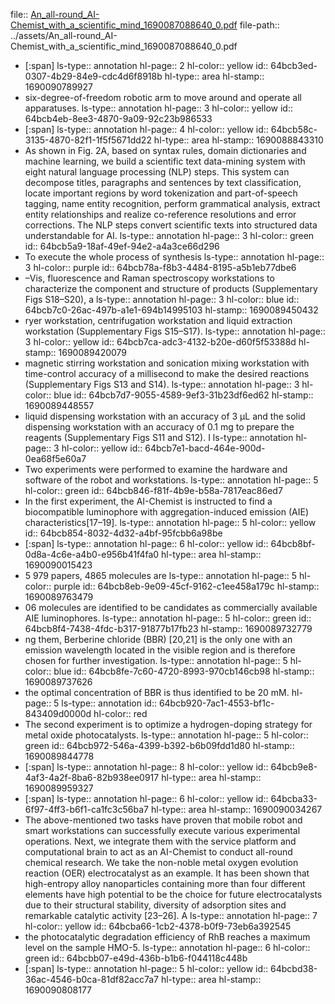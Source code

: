 file:: [An_all-round_AI-Chemist_with_a_scientific_mind_1690087088640_0.pdf](../assets/An_all-round_AI-Chemist_with_a_scientific_mind_1690087088640_0.pdf)
file-path:: ../assets/An_all-round_AI-Chemist_with_a_scientific_mind_1690087088640_0.pdf

- [:span]
  ls-type:: annotation
  hl-page:: 2
  hl-color:: yellow
  id:: 64bcb3ed-0307-4b29-84e9-cdc4d6f8918b
  hl-type:: area
  hl-stamp:: 1690090789927
- six-degree-of-freedom robotic arm to move around and operate all apparatuses.
  ls-type:: annotation
  hl-page:: 3
  hl-color:: yellow
  id:: 64bcb4eb-8ee3-4870-9a09-92c23b986533
- [:span]
  ls-type:: annotation
  hl-page:: 4
  hl-color:: yellow
  id:: 64bcb58c-3135-4870-82f1-1f5f5671dd22
  hl-type:: area
  hl-stamp:: 1690088843310
- As shown in Fig. 2A, based on syntax rules, domain dictionaries and machine learning, we build a scientific text data-mining system with eight natural language processing (NLP) steps. This system can decompose titles, paragraphs and sentences by text classification, locate important regions by word tokenization and part-of-speech tagging, name entity recognition, perform grammatical analysis, extract entity relationships and realize co-reference resolutions and error corrections. The NLP steps convert scientific texts into structured data understandable for AI.
  ls-type:: annotation
  hl-page:: 3
  hl-color:: green
  id:: 64bcb5a9-18af-49ef-94e2-a4a3ce66d296
- To execute the whole process of synthesis
  ls-type:: annotation
  hl-page:: 3
  hl-color:: purple
  id:: 64bcb78a-f8b3-4484-8195-a5b1eb77dbe6
- –Vis, fluorescence and Raman spectroscopy workstations to characterize the component and structure of products (Supplementary Figs S18–S20), a
  ls-type:: annotation
  hl-page:: 3
  hl-color:: blue
  id:: 64bcb7c0-26ac-497b-a1e1-694b14995103
  hl-stamp:: 1690089450432
- ryer workstation, centrifugation workstation and liquid extraction workstation (Supplementary Figs S15–S17). 
  ls-type:: annotation
  hl-page:: 3
  hl-color:: yellow
  id:: 64bcb7ca-adc3-4132-b20e-d60f5f53388d
  hl-stamp:: 1690089420079
- magnetic stirring workstation and sonication mixing workstation with time-control accuracy of a millisecond to make the desired reactions (Supplementary Figs S13 and S14). 
  ls-type:: annotation
  hl-page:: 3
  hl-color:: blue
  id:: 64bcb7d7-9055-4589-9ef3-31b23df6ed62
  hl-stamp:: 1690089448557
- liquid dispensing workstation with an accuracy of 3 μL and the solid dispensing workstation with an accuracy of 0.1 mg to prepare the reagents (Supplementary Figs S11 and S12). I
  ls-type:: annotation
  hl-page:: 3
  hl-color:: yellow
  id:: 64bcb7e1-bacd-464e-900d-0ea68f5e60a7
- Two experiments were performed to examine the hardware and software of the robot and workstations. 
  ls-type:: annotation
  hl-page:: 5
  hl-color:: green
  id:: 64bcb846-f81f-4b9e-b58a-7817eac86ed7
- In the first experiment, the AI-Chemist is instructed to find a biocompatible luminophore with aggregation-induced emission (AIE) characteristics[17–19]. 
  ls-type:: annotation
  hl-page:: 5
  hl-color:: yellow
  id:: 64bcb854-8032-4d32-a4bf-95fcbb6a98be
- [:span]
  ls-type:: annotation
  hl-page:: 6
  hl-color:: yellow
  id:: 64bcb8bf-0d8a-4c6e-a4b0-e956b41f4fa0
  hl-type:: area
  hl-stamp:: 1690090015423
- 5 979 papers, 4865 molecules are
  ls-type:: annotation
  hl-page:: 5
  hl-color:: purple
  id:: 64bcb8eb-9e09-45cf-9162-c1ee458a179c
  hl-stamp:: 1690089763479
- 06 molecules are identified to be candidates as commercially available AIE luminophores.
  ls-type:: annotation
  hl-page:: 5
  hl-color:: green
  id:: 64bcb8f4-7438-4fdc-b317-91877b17fb23
  hl-stamp:: 1690089732779
- ng them, Berberine chloride (BBR) [20,21] is the only one with an emission wavelength located in the visible region and is therefore chosen for further investigation. 
  ls-type:: annotation
  hl-page:: 5
  hl-color:: blue
  id:: 64bcb8fe-7c60-4720-8993-970cb146cb98
  hl-stamp:: 1690089737626
- the optimal concentration of BBR is thus identified to be 20 mM.
  hl-page:: 5
  ls-type:: annotation
  id:: 64bcb920-7ac1-4553-bf1c-843409d0000d
  hl-color:: red
- The second experiment is to optimize a hydrogen-doping strategy for metal oxide photocatalysts.
  ls-type:: annotation
  hl-page:: 5
  hl-color:: green
  id:: 64bcb972-546a-4399-b392-b6b09fdd1d80
  hl-stamp:: 1690089844778
- [:span]
  ls-type:: annotation
  hl-page:: 8
  hl-color:: yellow
  id:: 64bcb9e8-4af3-4a2f-8ba6-82b938ee0917
  hl-type:: area
  hl-stamp:: 1690089959327
- [:span]
  ls-type:: annotation
  hl-page:: 6
  hl-color:: yellow
  id:: 64bcba33-6f97-4ff3-b6f1-ca1fc3c56ba7
  hl-type:: area
  hl-stamp:: 1690090034267
- The above-mentioned two tasks have proven that mobile robot and smart workstations can successfully execute various experimental operations. Next, we integrate them with the service platform and computational brain to act as an AI-Chemist to conduct all-round chemical research. We take the non-noble metal oxygen evolution reaction (OER) electrocatalyst as an example. It has been shown that high-entropy alloy nanoparticles containing more than four different elements have high potential to be the choice for future electrocatalysts due to their structural stability, diversity of adsorption sites and remarkable catalytic activity [23–26]. A
  ls-type:: annotation
  hl-page:: 7
  hl-color:: yellow
  id:: 64bcba66-1cb2-4378-b0f9-73eb6a392545
- the photocatalytic degradation efficiency of RhB reaches a maximum level on the sample HMO-5.
  ls-type:: annotation
  hl-page:: 6
  hl-color:: green
  id:: 64bcbb07-e49d-436b-b1b6-f044118c448b
- [:span]
  ls-type:: annotation
  hl-page:: 5
  hl-color:: yellow
  id:: 64bcbd38-36ac-4546-b0ca-81df82acc7a7
  hl-type:: area
  hl-stamp:: 1690090808177